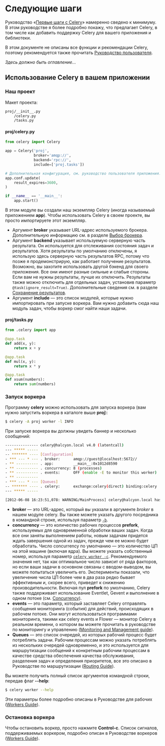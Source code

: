 # Следующие шаги

Руководство «[Первые шаги с Celery](pervye-shagi-s-celery.md)» намеренно сведено к минимуму. В этом руководстве я более подробно покажу, что предлагает Celery, в том числе как добавить поддержку Celery для вашего приложения и библиотеки.

В этом документе не описаны все функции и рекомендации Celery, поэтому рекомендуется также прочитать [Руководство пользователя](../rukovodstvo-polzovatelya-celery.md).



_Здесь должно быть оглавление..._

## Использование Celery в вашем приложении

### Наш проект

Макет проекта:

```bash
proj/__init__.py
    /celery.py
    /tasks.py
```

#### proj/celery.py

```python
from celery import Celery

app = Celery('proj',
             broker='amqp://',
             backend='rpc://',
             include=['proj.tasks'])

# Дополнительная конфигурация, см. руководство пользователя приложения.
app.conf.update(
    result_expires=3600,
)

if __name__ == '__main__':
    app.start()
```

В этом модуле вы создали наш экземпляр Celery (иногда называемый приложением **app**). Чтобы использовать Celery в своем проекте, вы просто импортируете этот экземпляр.

* Аргумент **broker** указывает URL-адрес используемого брокера. Дополнительную информацию см. в разделе [Выбор брокера](pervye-shagi-s-celery.md#vybor-brokera).
* Аргумент **backend** указывает используемую серверную часть результата. Он используется для отслеживания состояния задач и результатов. Хотя результаты по умолчанию отключены, я использую здесь серверную часть результатов RPC, потому что позже я продемонстрирую, как работает получение результатов. Возможно, вы захотите использовать другой бэкенд для своего приложения. Все они имеют разные сильные и слабые стороны. Если вам не нужны результаты, лучше их отключить. Результаты также можно отключить для отдельных задач, установив параметр `@task(ignore_result=True)`. Дополнительные сведения см. в разделе [Сохранение результатов](pervye-shagi-s-celery.md#sokhranenie-rezultatov).
* Аргумент **include** — это список модулей, которые нужно импортировать при запуске воркера. Вам нужно добавить сюда наш модуль задач, чтобы воркер смог найти наши задачи.

#### proj/tasks.py

```python
from .celery import app

@app.task
def add(x, y):
    return x + y

@app.task
def mul(x, y):
    return x * y

@app.task
def xsum(numbers):
    return sum(numbers)
```

### Запуск воркера

Программу **celery** можно использовать для запуска воркера (вам нужно запустить воркера в каталоге выше **proj**):

```bash
$ celery -A proj worker -l INFO
```

При запуске воркера вы должны увидеть баннер и несколько сообщений:

```bash
--------------- celery@halcyon.local v4.0 (latentcall)
--- ***** -----
-- ******* ---- [Configuration]
- *** --- * --- . broker:      amqp://guest@localhost:5672//
- ** ---------- . app:         __main__:0x1012d8590
- ** ---------- . concurrency: 8 (processes)
- ** ---------- . events:      OFF (enable -E to monitor this worker)
- ** ----------
- *** --- * --- [Queues]
-- ******* ---- . celery:      exchange:celery(direct) binding:celery
--- ***** -----

[2012-06-08 16:23:51,078: WARNING/MainProcess] celery@halcyon.local has started.
```

* **broker** — это URL-адрес, который вы указали в аргументе _broker_ в нашем модуле celery. Вы также можете указать другого посредника в командной строке, используя параметр [`-b`](https://docs.celeryq.dev/en/stable/reference/cli.html#cmdoption-celery-b).
* **concurrency** — это количество рабочих процессов **prefork**, используемых для одновременной обработки ваших задач. Когда все они заняты выполнением работы, новым задачам придется ждать завершения одной из задач, прежде чем ее можно будет обработать. Число concurrency по умолчанию — это количество ЦП на этой машине (включая ядра). Вы можете указать собственный номер, используя параметр [`celery worker -c`](https://docs.celeryq.dev/en/stable/reference/cli.html#cmdoption-celery-worker-c). Рекомендуемого значения нет, так как оптимальное число зависит от ряда факторов, но если ваши задачи в основном связаны с вводом-выводом, вы можете попытаться увеличить его. Эксперименты показали, что увеличение числа ЦП более чем в два раза редко бывает эффективным и, скорее всего, приведет к снижению производительности. Включая пул **prefork** по умолчанию, Celery также поддерживает использование Eventlet, Gevent и выполнение в одном потоке (см. [Concurrency](https://docs.celeryq.dev/en/stable/userguide/concurrency/index.html#concurrency)).
* **events** — это параметр, который заставляет Celery отправлять сообщения мониторинга (события) для действий, происходящих в рабочем потоке. Они могут использоваться программами мониторинга, такими как celery events и Flower — монитор Celery в реальном времени, о котором вы можете прочитать в руководстве по мониторингу и управлению ([Monitoring and Management guide](https://docs.celeryq.dev/en/stable/userguide/monitoring.html#guide-monitoring)).
* **Queues** — это список очередей, из которых рабочий процесс будет потреблять задачи. Рабочим процессам можно указать потреблять из нескольких очередей одновременно, и это используется для маршрутизации сообщений к конкретным рабочим процессам в качестве средства обеспечения качества обслуживания, разделения задач и определения приоритетов, все это описано в Руководстве по маршрутизации ([Routing Guide](https://docs.celeryq.dev/en/stable/userguide/routing.html#guide-routing)).

Вы можете получить полный список аргументов командной строки, передав флаг **--help**:

```bash
$ celery worker --help
```

Эти параметры более подробно описаны в Руководстве для рабочих ([Workers Guide](https://docs.celeryq.dev/en/stable/userguide/workers.html#guide-workers)).

### Остановка воркера

Чтобы остановить воркер, просто нажмите **Control-c**. Список сигналов, поддерживаемых воркером, подробно описан в Руководстве воркеров ([Workers Guide](https://docs.celeryq.dev/en/stable/userguide/workers.html#guide-workers)).
